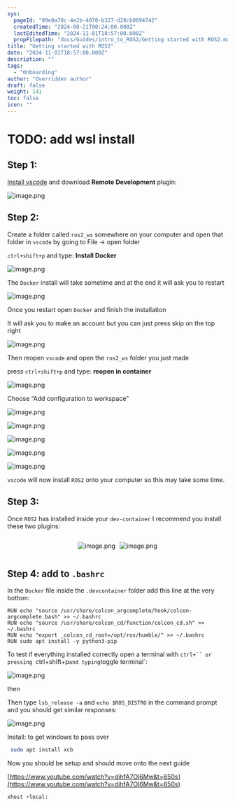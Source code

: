 ```yaml
---
sys:
  pageId: "89e0a78c-4e2b-4070-b327-d28cb0694742"
  createdTime: "2024-08-21T00:24:00.000Z"
  lastEditedTime: "2024-11-01T18:57:00.000Z"
  propFilepath: "docs/Guides/intro_to_ROS2/Getting started with ROS2.md"
title: "Getting started with ROS2"
date: "2024-11-01T18:57:00.000Z"
description: ""
tags:
  - "Onboarding"
author: "Overridden author"
draft: false
weight: 141
toc: false
icon: ""
---
```


# TODO: add wsl install

## Step 1:

[Install vscode](https://code.visualstudio.com/download) and download **Remote Development** plugin:

![image.png](https://prod-files-secure.s3.us-west-2.amazonaws.com/d518164a-d88e-44d1-a4ee-3adb3bd8bce0/efb52993-1881-4a40-b95e-6f020334f022/image.png?X-Amz-Algorithm=AWS4-HMAC-SHA256&X-Amz-Content-Sha256=UNSIGNED-PAYLOAD&X-Amz-Credential=ASIAZI2LB4666PVQURTB%2F20250507%2Fus-west-2%2Fs3%2Faws4_request&X-Amz-Date=20250507T200951Z&X-Amz-Expires=3600&X-Amz-Security-Token=IQoJb3JpZ2luX2VjELz%2F%2F%2F%2F%2F%2F%2F%2F%2F%2FwEaCXVzLXdlc3QtMiJHMEUCIQDVm4lvwz7MkwkxBtQ%2B1IhRP%2FmfBtg%2BW2EdNhpz0eoZGwIgCos1zn8P8C429gW9ENILxhK3%2BGaKLJ3%2FduXPdvNsZqEq%2FwMIZRAAGgw2Mzc0MjMxODM4MDUiDK%2FdXqmiSpiBZjyoySrcAyWrO%2BvFFm0G9YaKpZlLguof4F5OLzGsFcjUE4zcwKZ5zxsEbDsPpChXHvUiIAj%2FGL9%2FrPJ61s7ElWUHuJrgBEaUej%2FOyGCvdX9i41A5mbD%2FiW9ZqzGbvS%2FwcK25d4LzCZ6u41o2s9MfhxxC05lZtfY6bmkLwuj8pLmRdCV2ux9ZMcs9Piwt74eh7WnHrRMn%2FLIQo4Ht2Neyl%2B08Kida5xs35BZro5ZmwKGASIRAoTNwRaxwQkM4bilWUEFc522Rr9tMh9%2BonanZmuvgl3qqgj1BiUoSKQC3nsgK6vLjGFGNqH4eFz4m4%2FjJWhaP91CeqMeTOEAuDdp7ioUo4dRLSU89GpKMm7x6yTy2pWXpJwm5fCKEFXm3fvkXHmvTbKJIr6%2BC51RuV7xmLjxi2G%2FNF5BNBq%2BnoZ0P3HKEhkIAV3VfiDuqjs8YvwGIjQDsqBFZMh%2BMfY98SEjmc6t1xq9Up7FtyJ%2BMl4k98yPo0sU2ZZiUlkUMaWXvZTYKFj42sYfXrVR2Vg3D%2FOrqR4zsIWuHRsNA7DrNn77X8aOkd6ilbdWiZKKocAQQ9Eea5bTW9R5vK0NBUta9fjSCuBY0DLcc5jvd0lHHfLm4bhyaIoL%2BwjGwSgRgZod7dyT7t%2FVHMM3p7sAGOqUBUBGsOqdG62iIcdbzkLek5RniMQ2YWgAAMHqxGhfivLudJcZuIGr8FM%2F86YmE1TahKh6OkyXWzEeEx9hPTJi09wFRxkbllogq8ZdpEP8ejyN4RCAXSKhFzz%2B0a%2BcAi4muJXA7QfZpZPHcipGmGY%2BLMNTbfUye%2FZWcTW79jTCu8z2L4p5jpr3gI5vKMkHWDeNfriZFEC9NZjAfFXP%2Fr5cHzEejTQWk&X-Amz-Signature=53d59b179d7500e626822440872e03a28edf5e6458757dd1386cf387b5402c1b&X-Amz-SignedHeaders=host&x-id=GetObject)

## Step 2:

Create a folder called `ros2_ws` somewhere on your computer and open that folder in `vscode` by going to File → open folder 

`ctrl+shift+p` and type: **Install Docker**

![image.png](https://prod-files-secure.s3.us-west-2.amazonaws.com/d518164a-d88e-44d1-a4ee-3adb3bd8bce0/2269dc0e-1cd5-47ff-bceb-c04ad9b2eab0/image.png?X-Amz-Algorithm=AWS4-HMAC-SHA256&X-Amz-Content-Sha256=UNSIGNED-PAYLOAD&X-Amz-Credential=ASIAZI2LB4666PVQURTB%2F20250507%2Fus-west-2%2Fs3%2Faws4_request&X-Amz-Date=20250507T200951Z&X-Amz-Expires=3600&X-Amz-Security-Token=IQoJb3JpZ2luX2VjELz%2F%2F%2F%2F%2F%2F%2F%2F%2F%2FwEaCXVzLXdlc3QtMiJHMEUCIQDVm4lvwz7MkwkxBtQ%2B1IhRP%2FmfBtg%2BW2EdNhpz0eoZGwIgCos1zn8P8C429gW9ENILxhK3%2BGaKLJ3%2FduXPdvNsZqEq%2FwMIZRAAGgw2Mzc0MjMxODM4MDUiDK%2FdXqmiSpiBZjyoySrcAyWrO%2BvFFm0G9YaKpZlLguof4F5OLzGsFcjUE4zcwKZ5zxsEbDsPpChXHvUiIAj%2FGL9%2FrPJ61s7ElWUHuJrgBEaUej%2FOyGCvdX9i41A5mbD%2FiW9ZqzGbvS%2FwcK25d4LzCZ6u41o2s9MfhxxC05lZtfY6bmkLwuj8pLmRdCV2ux9ZMcs9Piwt74eh7WnHrRMn%2FLIQo4Ht2Neyl%2B08Kida5xs35BZro5ZmwKGASIRAoTNwRaxwQkM4bilWUEFc522Rr9tMh9%2BonanZmuvgl3qqgj1BiUoSKQC3nsgK6vLjGFGNqH4eFz4m4%2FjJWhaP91CeqMeTOEAuDdp7ioUo4dRLSU89GpKMm7x6yTy2pWXpJwm5fCKEFXm3fvkXHmvTbKJIr6%2BC51RuV7xmLjxi2G%2FNF5BNBq%2BnoZ0P3HKEhkIAV3VfiDuqjs8YvwGIjQDsqBFZMh%2BMfY98SEjmc6t1xq9Up7FtyJ%2BMl4k98yPo0sU2ZZiUlkUMaWXvZTYKFj42sYfXrVR2Vg3D%2FOrqR4zsIWuHRsNA7DrNn77X8aOkd6ilbdWiZKKocAQQ9Eea5bTW9R5vK0NBUta9fjSCuBY0DLcc5jvd0lHHfLm4bhyaIoL%2BwjGwSgRgZod7dyT7t%2FVHMM3p7sAGOqUBUBGsOqdG62iIcdbzkLek5RniMQ2YWgAAMHqxGhfivLudJcZuIGr8FM%2F86YmE1TahKh6OkyXWzEeEx9hPTJi09wFRxkbllogq8ZdpEP8ejyN4RCAXSKhFzz%2B0a%2BcAi4muJXA7QfZpZPHcipGmGY%2BLMNTbfUye%2FZWcTW79jTCu8z2L4p5jpr3gI5vKMkHWDeNfriZFEC9NZjAfFXP%2Fr5cHzEejTQWk&X-Amz-Signature=aa48aed470a232fc5d97e26fff4dad6e3288261539d2e4322b15fbad02f2fbb0&X-Amz-SignedHeaders=host&x-id=GetObject)

The `Docker` install will take sometime and at the end it will ask you to restart

![image.png](https://prod-files-secure.s3.us-west-2.amazonaws.com/d518164a-d88e-44d1-a4ee-3adb3bd8bce0/ed233f78-be33-4b1f-b89c-9c346c0e961e/image.png?X-Amz-Algorithm=AWS4-HMAC-SHA256&X-Amz-Content-Sha256=UNSIGNED-PAYLOAD&X-Amz-Credential=ASIAZI2LB4666PVQURTB%2F20250507%2Fus-west-2%2Fs3%2Faws4_request&X-Amz-Date=20250507T200951Z&X-Amz-Expires=3600&X-Amz-Security-Token=IQoJb3JpZ2luX2VjELz%2F%2F%2F%2F%2F%2F%2F%2F%2F%2FwEaCXVzLXdlc3QtMiJHMEUCIQDVm4lvwz7MkwkxBtQ%2B1IhRP%2FmfBtg%2BW2EdNhpz0eoZGwIgCos1zn8P8C429gW9ENILxhK3%2BGaKLJ3%2FduXPdvNsZqEq%2FwMIZRAAGgw2Mzc0MjMxODM4MDUiDK%2FdXqmiSpiBZjyoySrcAyWrO%2BvFFm0G9YaKpZlLguof4F5OLzGsFcjUE4zcwKZ5zxsEbDsPpChXHvUiIAj%2FGL9%2FrPJ61s7ElWUHuJrgBEaUej%2FOyGCvdX9i41A5mbD%2FiW9ZqzGbvS%2FwcK25d4LzCZ6u41o2s9MfhxxC05lZtfY6bmkLwuj8pLmRdCV2ux9ZMcs9Piwt74eh7WnHrRMn%2FLIQo4Ht2Neyl%2B08Kida5xs35BZro5ZmwKGASIRAoTNwRaxwQkM4bilWUEFc522Rr9tMh9%2BonanZmuvgl3qqgj1BiUoSKQC3nsgK6vLjGFGNqH4eFz4m4%2FjJWhaP91CeqMeTOEAuDdp7ioUo4dRLSU89GpKMm7x6yTy2pWXpJwm5fCKEFXm3fvkXHmvTbKJIr6%2BC51RuV7xmLjxi2G%2FNF5BNBq%2BnoZ0P3HKEhkIAV3VfiDuqjs8YvwGIjQDsqBFZMh%2BMfY98SEjmc6t1xq9Up7FtyJ%2BMl4k98yPo0sU2ZZiUlkUMaWXvZTYKFj42sYfXrVR2Vg3D%2FOrqR4zsIWuHRsNA7DrNn77X8aOkd6ilbdWiZKKocAQQ9Eea5bTW9R5vK0NBUta9fjSCuBY0DLcc5jvd0lHHfLm4bhyaIoL%2BwjGwSgRgZod7dyT7t%2FVHMM3p7sAGOqUBUBGsOqdG62iIcdbzkLek5RniMQ2YWgAAMHqxGhfivLudJcZuIGr8FM%2F86YmE1TahKh6OkyXWzEeEx9hPTJi09wFRxkbllogq8ZdpEP8ejyN4RCAXSKhFzz%2B0a%2BcAi4muJXA7QfZpZPHcipGmGY%2BLMNTbfUye%2FZWcTW79jTCu8z2L4p5jpr3gI5vKMkHWDeNfriZFEC9NZjAfFXP%2Fr5cHzEejTQWk&X-Amz-Signature=8095e4e4b719d7e30878b34a3818a0b79b2af82f33944cea18f144a6c22f3ed9&X-Amz-SignedHeaders=host&x-id=GetObject)

Once you restart open `Docker` and finish the installation

It will ask you to make an account but you can just press skip on the top right

![image.png](https://prod-files-secure.s3.us-west-2.amazonaws.com/d518164a-d88e-44d1-a4ee-3adb3bd8bce0/21010ad9-1659-4fd9-9f59-9932a09b2a3d/image.png?X-Amz-Algorithm=AWS4-HMAC-SHA256&X-Amz-Content-Sha256=UNSIGNED-PAYLOAD&X-Amz-Credential=ASIAZI2LB4666PVQURTB%2F20250507%2Fus-west-2%2Fs3%2Faws4_request&X-Amz-Date=20250507T200951Z&X-Amz-Expires=3600&X-Amz-Security-Token=IQoJb3JpZ2luX2VjELz%2F%2F%2F%2F%2F%2F%2F%2F%2F%2FwEaCXVzLXdlc3QtMiJHMEUCIQDVm4lvwz7MkwkxBtQ%2B1IhRP%2FmfBtg%2BW2EdNhpz0eoZGwIgCos1zn8P8C429gW9ENILxhK3%2BGaKLJ3%2FduXPdvNsZqEq%2FwMIZRAAGgw2Mzc0MjMxODM4MDUiDK%2FdXqmiSpiBZjyoySrcAyWrO%2BvFFm0G9YaKpZlLguof4F5OLzGsFcjUE4zcwKZ5zxsEbDsPpChXHvUiIAj%2FGL9%2FrPJ61s7ElWUHuJrgBEaUej%2FOyGCvdX9i41A5mbD%2FiW9ZqzGbvS%2FwcK25d4LzCZ6u41o2s9MfhxxC05lZtfY6bmkLwuj8pLmRdCV2ux9ZMcs9Piwt74eh7WnHrRMn%2FLIQo4Ht2Neyl%2B08Kida5xs35BZro5ZmwKGASIRAoTNwRaxwQkM4bilWUEFc522Rr9tMh9%2BonanZmuvgl3qqgj1BiUoSKQC3nsgK6vLjGFGNqH4eFz4m4%2FjJWhaP91CeqMeTOEAuDdp7ioUo4dRLSU89GpKMm7x6yTy2pWXpJwm5fCKEFXm3fvkXHmvTbKJIr6%2BC51RuV7xmLjxi2G%2FNF5BNBq%2BnoZ0P3HKEhkIAV3VfiDuqjs8YvwGIjQDsqBFZMh%2BMfY98SEjmc6t1xq9Up7FtyJ%2BMl4k98yPo0sU2ZZiUlkUMaWXvZTYKFj42sYfXrVR2Vg3D%2FOrqR4zsIWuHRsNA7DrNn77X8aOkd6ilbdWiZKKocAQQ9Eea5bTW9R5vK0NBUta9fjSCuBY0DLcc5jvd0lHHfLm4bhyaIoL%2BwjGwSgRgZod7dyT7t%2FVHMM3p7sAGOqUBUBGsOqdG62iIcdbzkLek5RniMQ2YWgAAMHqxGhfivLudJcZuIGr8FM%2F86YmE1TahKh6OkyXWzEeEx9hPTJi09wFRxkbllogq8ZdpEP8ejyN4RCAXSKhFzz%2B0a%2BcAi4muJXA7QfZpZPHcipGmGY%2BLMNTbfUye%2FZWcTW79jTCu8z2L4p5jpr3gI5vKMkHWDeNfriZFEC9NZjAfFXP%2Fr5cHzEejTQWk&X-Amz-Signature=c48bf32a729f2b6e33371fceb6791aed7522361c5bd68e46468d2d34ae200607&X-Amz-SignedHeaders=host&x-id=GetObject)

Then reopen `vscode` and open the `ros2_ws` folder you just made

press `ctrl+shift+p` and type: **reopen in container**

![image.png](https://prod-files-secure.s3.us-west-2.amazonaws.com/d518164a-d88e-44d1-a4ee-3adb3bd8bce0/4e93b8c2-41ad-488c-8095-c74205196118/image.png?X-Amz-Algorithm=AWS4-HMAC-SHA256&X-Amz-Content-Sha256=UNSIGNED-PAYLOAD&X-Amz-Credential=ASIAZI2LB4666PVQURTB%2F20250507%2Fus-west-2%2Fs3%2Faws4_request&X-Amz-Date=20250507T200951Z&X-Amz-Expires=3600&X-Amz-Security-Token=IQoJb3JpZ2luX2VjELz%2F%2F%2F%2F%2F%2F%2F%2F%2F%2FwEaCXVzLXdlc3QtMiJHMEUCIQDVm4lvwz7MkwkxBtQ%2B1IhRP%2FmfBtg%2BW2EdNhpz0eoZGwIgCos1zn8P8C429gW9ENILxhK3%2BGaKLJ3%2FduXPdvNsZqEq%2FwMIZRAAGgw2Mzc0MjMxODM4MDUiDK%2FdXqmiSpiBZjyoySrcAyWrO%2BvFFm0G9YaKpZlLguof4F5OLzGsFcjUE4zcwKZ5zxsEbDsPpChXHvUiIAj%2FGL9%2FrPJ61s7ElWUHuJrgBEaUej%2FOyGCvdX9i41A5mbD%2FiW9ZqzGbvS%2FwcK25d4LzCZ6u41o2s9MfhxxC05lZtfY6bmkLwuj8pLmRdCV2ux9ZMcs9Piwt74eh7WnHrRMn%2FLIQo4Ht2Neyl%2B08Kida5xs35BZro5ZmwKGASIRAoTNwRaxwQkM4bilWUEFc522Rr9tMh9%2BonanZmuvgl3qqgj1BiUoSKQC3nsgK6vLjGFGNqH4eFz4m4%2FjJWhaP91CeqMeTOEAuDdp7ioUo4dRLSU89GpKMm7x6yTy2pWXpJwm5fCKEFXm3fvkXHmvTbKJIr6%2BC51RuV7xmLjxi2G%2FNF5BNBq%2BnoZ0P3HKEhkIAV3VfiDuqjs8YvwGIjQDsqBFZMh%2BMfY98SEjmc6t1xq9Up7FtyJ%2BMl4k98yPo0sU2ZZiUlkUMaWXvZTYKFj42sYfXrVR2Vg3D%2FOrqR4zsIWuHRsNA7DrNn77X8aOkd6ilbdWiZKKocAQQ9Eea5bTW9R5vK0NBUta9fjSCuBY0DLcc5jvd0lHHfLm4bhyaIoL%2BwjGwSgRgZod7dyT7t%2FVHMM3p7sAGOqUBUBGsOqdG62iIcdbzkLek5RniMQ2YWgAAMHqxGhfivLudJcZuIGr8FM%2F86YmE1TahKh6OkyXWzEeEx9hPTJi09wFRxkbllogq8ZdpEP8ejyN4RCAXSKhFzz%2B0a%2BcAi4muJXA7QfZpZPHcipGmGY%2BLMNTbfUye%2FZWcTW79jTCu8z2L4p5jpr3gI5vKMkHWDeNfriZFEC9NZjAfFXP%2Fr5cHzEejTQWk&X-Amz-Signature=65f40dff1c14ff02f23db0b6d70cc32e52a9255949b76f2c8019713073a437e1&X-Amz-SignedHeaders=host&x-id=GetObject)

Choose “Add configuration to workspace”

![image.png](https://prod-files-secure.s3.us-west-2.amazonaws.com/d518164a-d88e-44d1-a4ee-3adb3bd8bce0/9560b282-5060-4989-ba37-97e7b2c22476/image.png?X-Amz-Algorithm=AWS4-HMAC-SHA256&X-Amz-Content-Sha256=UNSIGNED-PAYLOAD&X-Amz-Credential=ASIAZI2LB4666PVQURTB%2F20250507%2Fus-west-2%2Fs3%2Faws4_request&X-Amz-Date=20250507T200951Z&X-Amz-Expires=3600&X-Amz-Security-Token=IQoJb3JpZ2luX2VjELz%2F%2F%2F%2F%2F%2F%2F%2F%2F%2FwEaCXVzLXdlc3QtMiJHMEUCIQDVm4lvwz7MkwkxBtQ%2B1IhRP%2FmfBtg%2BW2EdNhpz0eoZGwIgCos1zn8P8C429gW9ENILxhK3%2BGaKLJ3%2FduXPdvNsZqEq%2FwMIZRAAGgw2Mzc0MjMxODM4MDUiDK%2FdXqmiSpiBZjyoySrcAyWrO%2BvFFm0G9YaKpZlLguof4F5OLzGsFcjUE4zcwKZ5zxsEbDsPpChXHvUiIAj%2FGL9%2FrPJ61s7ElWUHuJrgBEaUej%2FOyGCvdX9i41A5mbD%2FiW9ZqzGbvS%2FwcK25d4LzCZ6u41o2s9MfhxxC05lZtfY6bmkLwuj8pLmRdCV2ux9ZMcs9Piwt74eh7WnHrRMn%2FLIQo4Ht2Neyl%2B08Kida5xs35BZro5ZmwKGASIRAoTNwRaxwQkM4bilWUEFc522Rr9tMh9%2BonanZmuvgl3qqgj1BiUoSKQC3nsgK6vLjGFGNqH4eFz4m4%2FjJWhaP91CeqMeTOEAuDdp7ioUo4dRLSU89GpKMm7x6yTy2pWXpJwm5fCKEFXm3fvkXHmvTbKJIr6%2BC51RuV7xmLjxi2G%2FNF5BNBq%2BnoZ0P3HKEhkIAV3VfiDuqjs8YvwGIjQDsqBFZMh%2BMfY98SEjmc6t1xq9Up7FtyJ%2BMl4k98yPo0sU2ZZiUlkUMaWXvZTYKFj42sYfXrVR2Vg3D%2FOrqR4zsIWuHRsNA7DrNn77X8aOkd6ilbdWiZKKocAQQ9Eea5bTW9R5vK0NBUta9fjSCuBY0DLcc5jvd0lHHfLm4bhyaIoL%2BwjGwSgRgZod7dyT7t%2FVHMM3p7sAGOqUBUBGsOqdG62iIcdbzkLek5RniMQ2YWgAAMHqxGhfivLudJcZuIGr8FM%2F86YmE1TahKh6OkyXWzEeEx9hPTJi09wFRxkbllogq8ZdpEP8ejyN4RCAXSKhFzz%2B0a%2BcAi4muJXA7QfZpZPHcipGmGY%2BLMNTbfUye%2FZWcTW79jTCu8z2L4p5jpr3gI5vKMkHWDeNfriZFEC9NZjAfFXP%2Fr5cHzEejTQWk&X-Amz-Signature=2dbb535d8d3d4f1ed1275328c0691b6a93272508ee60b8e191497e2a736c6956&X-Amz-SignedHeaders=host&x-id=GetObject)

![image.png](https://prod-files-secure.s3.us-west-2.amazonaws.com/d518164a-d88e-44d1-a4ee-3adb3bd8bce0/2ee63f81-886b-48e8-a553-dc6e5eac99e4/image.png?X-Amz-Algorithm=AWS4-HMAC-SHA256&X-Amz-Content-Sha256=UNSIGNED-PAYLOAD&X-Amz-Credential=ASIAZI2LB4666PVQURTB%2F20250507%2Fus-west-2%2Fs3%2Faws4_request&X-Amz-Date=20250507T200951Z&X-Amz-Expires=3600&X-Amz-Security-Token=IQoJb3JpZ2luX2VjELz%2F%2F%2F%2F%2F%2F%2F%2F%2F%2FwEaCXVzLXdlc3QtMiJHMEUCIQDVm4lvwz7MkwkxBtQ%2B1IhRP%2FmfBtg%2BW2EdNhpz0eoZGwIgCos1zn8P8C429gW9ENILxhK3%2BGaKLJ3%2FduXPdvNsZqEq%2FwMIZRAAGgw2Mzc0MjMxODM4MDUiDK%2FdXqmiSpiBZjyoySrcAyWrO%2BvFFm0G9YaKpZlLguof4F5OLzGsFcjUE4zcwKZ5zxsEbDsPpChXHvUiIAj%2FGL9%2FrPJ61s7ElWUHuJrgBEaUej%2FOyGCvdX9i41A5mbD%2FiW9ZqzGbvS%2FwcK25d4LzCZ6u41o2s9MfhxxC05lZtfY6bmkLwuj8pLmRdCV2ux9ZMcs9Piwt74eh7WnHrRMn%2FLIQo4Ht2Neyl%2B08Kida5xs35BZro5ZmwKGASIRAoTNwRaxwQkM4bilWUEFc522Rr9tMh9%2BonanZmuvgl3qqgj1BiUoSKQC3nsgK6vLjGFGNqH4eFz4m4%2FjJWhaP91CeqMeTOEAuDdp7ioUo4dRLSU89GpKMm7x6yTy2pWXpJwm5fCKEFXm3fvkXHmvTbKJIr6%2BC51RuV7xmLjxi2G%2FNF5BNBq%2BnoZ0P3HKEhkIAV3VfiDuqjs8YvwGIjQDsqBFZMh%2BMfY98SEjmc6t1xq9Up7FtyJ%2BMl4k98yPo0sU2ZZiUlkUMaWXvZTYKFj42sYfXrVR2Vg3D%2FOrqR4zsIWuHRsNA7DrNn77X8aOkd6ilbdWiZKKocAQQ9Eea5bTW9R5vK0NBUta9fjSCuBY0DLcc5jvd0lHHfLm4bhyaIoL%2BwjGwSgRgZod7dyT7t%2FVHMM3p7sAGOqUBUBGsOqdG62iIcdbzkLek5RniMQ2YWgAAMHqxGhfivLudJcZuIGr8FM%2F86YmE1TahKh6OkyXWzEeEx9hPTJi09wFRxkbllogq8ZdpEP8ejyN4RCAXSKhFzz%2B0a%2BcAi4muJXA7QfZpZPHcipGmGY%2BLMNTbfUye%2FZWcTW79jTCu8z2L4p5jpr3gI5vKMkHWDeNfriZFEC9NZjAfFXP%2Fr5cHzEejTQWk&X-Amz-Signature=dd23b5d12c6c083b2467129efa94df5a0ae7a5ae5f16dca0858f77bc920e031c&X-Amz-SignedHeaders=host&x-id=GetObject)

![image.png](https://prod-files-secure.s3.us-west-2.amazonaws.com/d518164a-d88e-44d1-a4ee-3adb3bd8bce0/ae1580b2-b048-407e-aed9-b584224a7a04/image.png?X-Amz-Algorithm=AWS4-HMAC-SHA256&X-Amz-Content-Sha256=UNSIGNED-PAYLOAD&X-Amz-Credential=ASIAZI2LB4666PVQURTB%2F20250507%2Fus-west-2%2Fs3%2Faws4_request&X-Amz-Date=20250507T200951Z&X-Amz-Expires=3600&X-Amz-Security-Token=IQoJb3JpZ2luX2VjELz%2F%2F%2F%2F%2F%2F%2F%2F%2F%2FwEaCXVzLXdlc3QtMiJHMEUCIQDVm4lvwz7MkwkxBtQ%2B1IhRP%2FmfBtg%2BW2EdNhpz0eoZGwIgCos1zn8P8C429gW9ENILxhK3%2BGaKLJ3%2FduXPdvNsZqEq%2FwMIZRAAGgw2Mzc0MjMxODM4MDUiDK%2FdXqmiSpiBZjyoySrcAyWrO%2BvFFm0G9YaKpZlLguof4F5OLzGsFcjUE4zcwKZ5zxsEbDsPpChXHvUiIAj%2FGL9%2FrPJ61s7ElWUHuJrgBEaUej%2FOyGCvdX9i41A5mbD%2FiW9ZqzGbvS%2FwcK25d4LzCZ6u41o2s9MfhxxC05lZtfY6bmkLwuj8pLmRdCV2ux9ZMcs9Piwt74eh7WnHrRMn%2FLIQo4Ht2Neyl%2B08Kida5xs35BZro5ZmwKGASIRAoTNwRaxwQkM4bilWUEFc522Rr9tMh9%2BonanZmuvgl3qqgj1BiUoSKQC3nsgK6vLjGFGNqH4eFz4m4%2FjJWhaP91CeqMeTOEAuDdp7ioUo4dRLSU89GpKMm7x6yTy2pWXpJwm5fCKEFXm3fvkXHmvTbKJIr6%2BC51RuV7xmLjxi2G%2FNF5BNBq%2BnoZ0P3HKEhkIAV3VfiDuqjs8YvwGIjQDsqBFZMh%2BMfY98SEjmc6t1xq9Up7FtyJ%2BMl4k98yPo0sU2ZZiUlkUMaWXvZTYKFj42sYfXrVR2Vg3D%2FOrqR4zsIWuHRsNA7DrNn77X8aOkd6ilbdWiZKKocAQQ9Eea5bTW9R5vK0NBUta9fjSCuBY0DLcc5jvd0lHHfLm4bhyaIoL%2BwjGwSgRgZod7dyT7t%2FVHMM3p7sAGOqUBUBGsOqdG62iIcdbzkLek5RniMQ2YWgAAMHqxGhfivLudJcZuIGr8FM%2F86YmE1TahKh6OkyXWzEeEx9hPTJi09wFRxkbllogq8ZdpEP8ejyN4RCAXSKhFzz%2B0a%2BcAi4muJXA7QfZpZPHcipGmGY%2BLMNTbfUye%2FZWcTW79jTCu8z2L4p5jpr3gI5vKMkHWDeNfriZFEC9NZjAfFXP%2Fr5cHzEejTQWk&X-Amz-Signature=0f1aa432a62c807a36fefac8ca0825c37b5f2d03a2c99e3dde6ac65a3c63c2f4&X-Amz-SignedHeaders=host&x-id=GetObject)

![image.png](https://prod-files-secure.s3.us-west-2.amazonaws.com/d518164a-d88e-44d1-a4ee-3adb3bd8bce0/53255b28-f75e-430f-b9e3-c0ac8577e42b/image.png?X-Amz-Algorithm=AWS4-HMAC-SHA256&X-Amz-Content-Sha256=UNSIGNED-PAYLOAD&X-Amz-Credential=ASIAZI2LB4666PVQURTB%2F20250507%2Fus-west-2%2Fs3%2Faws4_request&X-Amz-Date=20250507T200951Z&X-Amz-Expires=3600&X-Amz-Security-Token=IQoJb3JpZ2luX2VjELz%2F%2F%2F%2F%2F%2F%2F%2F%2F%2FwEaCXVzLXdlc3QtMiJHMEUCIQDVm4lvwz7MkwkxBtQ%2B1IhRP%2FmfBtg%2BW2EdNhpz0eoZGwIgCos1zn8P8C429gW9ENILxhK3%2BGaKLJ3%2FduXPdvNsZqEq%2FwMIZRAAGgw2Mzc0MjMxODM4MDUiDK%2FdXqmiSpiBZjyoySrcAyWrO%2BvFFm0G9YaKpZlLguof4F5OLzGsFcjUE4zcwKZ5zxsEbDsPpChXHvUiIAj%2FGL9%2FrPJ61s7ElWUHuJrgBEaUej%2FOyGCvdX9i41A5mbD%2FiW9ZqzGbvS%2FwcK25d4LzCZ6u41o2s9MfhxxC05lZtfY6bmkLwuj8pLmRdCV2ux9ZMcs9Piwt74eh7WnHrRMn%2FLIQo4Ht2Neyl%2B08Kida5xs35BZro5ZmwKGASIRAoTNwRaxwQkM4bilWUEFc522Rr9tMh9%2BonanZmuvgl3qqgj1BiUoSKQC3nsgK6vLjGFGNqH4eFz4m4%2FjJWhaP91CeqMeTOEAuDdp7ioUo4dRLSU89GpKMm7x6yTy2pWXpJwm5fCKEFXm3fvkXHmvTbKJIr6%2BC51RuV7xmLjxi2G%2FNF5BNBq%2BnoZ0P3HKEhkIAV3VfiDuqjs8YvwGIjQDsqBFZMh%2BMfY98SEjmc6t1xq9Up7FtyJ%2BMl4k98yPo0sU2ZZiUlkUMaWXvZTYKFj42sYfXrVR2Vg3D%2FOrqR4zsIWuHRsNA7DrNn77X8aOkd6ilbdWiZKKocAQQ9Eea5bTW9R5vK0NBUta9fjSCuBY0DLcc5jvd0lHHfLm4bhyaIoL%2BwjGwSgRgZod7dyT7t%2FVHMM3p7sAGOqUBUBGsOqdG62iIcdbzkLek5RniMQ2YWgAAMHqxGhfivLudJcZuIGr8FM%2F86YmE1TahKh6OkyXWzEeEx9hPTJi09wFRxkbllogq8ZdpEP8ejyN4RCAXSKhFzz%2B0a%2BcAi4muJXA7QfZpZPHcipGmGY%2BLMNTbfUye%2FZWcTW79jTCu8z2L4p5jpr3gI5vKMkHWDeNfriZFEC9NZjAfFXP%2Fr5cHzEejTQWk&X-Amz-Signature=5799a59f16ab0c98d25afa46058af8d53afd65d9f3ffbd169916bbaa046ff41b&X-Amz-SignedHeaders=host&x-id=GetObject)

![image.png](https://prod-files-secure.s3.us-west-2.amazonaws.com/d518164a-d88e-44d1-a4ee-3adb3bd8bce0/7c562767-5af9-4ffb-97d1-327bcdf4ee00/image.png?X-Amz-Algorithm=AWS4-HMAC-SHA256&X-Amz-Content-Sha256=UNSIGNED-PAYLOAD&X-Amz-Credential=ASIAZI2LB4666PVQURTB%2F20250507%2Fus-west-2%2Fs3%2Faws4_request&X-Amz-Date=20250507T200951Z&X-Amz-Expires=3600&X-Amz-Security-Token=IQoJb3JpZ2luX2VjELz%2F%2F%2F%2F%2F%2F%2F%2F%2F%2FwEaCXVzLXdlc3QtMiJHMEUCIQDVm4lvwz7MkwkxBtQ%2B1IhRP%2FmfBtg%2BW2EdNhpz0eoZGwIgCos1zn8P8C429gW9ENILxhK3%2BGaKLJ3%2FduXPdvNsZqEq%2FwMIZRAAGgw2Mzc0MjMxODM4MDUiDK%2FdXqmiSpiBZjyoySrcAyWrO%2BvFFm0G9YaKpZlLguof4F5OLzGsFcjUE4zcwKZ5zxsEbDsPpChXHvUiIAj%2FGL9%2FrPJ61s7ElWUHuJrgBEaUej%2FOyGCvdX9i41A5mbD%2FiW9ZqzGbvS%2FwcK25d4LzCZ6u41o2s9MfhxxC05lZtfY6bmkLwuj8pLmRdCV2ux9ZMcs9Piwt74eh7WnHrRMn%2FLIQo4Ht2Neyl%2B08Kida5xs35BZro5ZmwKGASIRAoTNwRaxwQkM4bilWUEFc522Rr9tMh9%2BonanZmuvgl3qqgj1BiUoSKQC3nsgK6vLjGFGNqH4eFz4m4%2FjJWhaP91CeqMeTOEAuDdp7ioUo4dRLSU89GpKMm7x6yTy2pWXpJwm5fCKEFXm3fvkXHmvTbKJIr6%2BC51RuV7xmLjxi2G%2FNF5BNBq%2BnoZ0P3HKEhkIAV3VfiDuqjs8YvwGIjQDsqBFZMh%2BMfY98SEjmc6t1xq9Up7FtyJ%2BMl4k98yPo0sU2ZZiUlkUMaWXvZTYKFj42sYfXrVR2Vg3D%2FOrqR4zsIWuHRsNA7DrNn77X8aOkd6ilbdWiZKKocAQQ9Eea5bTW9R5vK0NBUta9fjSCuBY0DLcc5jvd0lHHfLm4bhyaIoL%2BwjGwSgRgZod7dyT7t%2FVHMM3p7sAGOqUBUBGsOqdG62iIcdbzkLek5RniMQ2YWgAAMHqxGhfivLudJcZuIGr8FM%2F86YmE1TahKh6OkyXWzEeEx9hPTJi09wFRxkbllogq8ZdpEP8ejyN4RCAXSKhFzz%2B0a%2BcAi4muJXA7QfZpZPHcipGmGY%2BLMNTbfUye%2FZWcTW79jTCu8z2L4p5jpr3gI5vKMkHWDeNfriZFEC9NZjAfFXP%2Fr5cHzEejTQWk&X-Amz-Signature=d224a7471464a45a38af69ad0a94ec2d8bb7bad044e2b9fc9e1fe42815a0204c&X-Amz-SignedHeaders=host&x-id=GetObject)

`vscode` will now install `ROS2` onto your computer so this may take some time.

## Step 3:

Once `ROS2` has installed inside your `dev-container` I recommend you install these two plugins:

<div style="display: flex;flex-direction: row; column-gap:10px; max-width: 630px;justify-content: center;">
<div>

![image.png](https://prod-files-secure.s3.us-west-2.amazonaws.com/d518164a-d88e-44d1-a4ee-3adb3bd8bce0/3fc3d550-5a54-4ba1-ba6b-faa01cdb7369/image.png?X-Amz-Algorithm=AWS4-HMAC-SHA256&X-Amz-Content-Sha256=UNSIGNED-PAYLOAD&X-Amz-Credential=ASIAZI2LB466SRI2QCZX%2F20250507%2Fus-west-2%2Fs3%2Faws4_request&X-Amz-Date=20250507T200956Z&X-Amz-Expires=3600&X-Amz-Security-Token=IQoJb3JpZ2luX2VjELz%2F%2F%2F%2F%2F%2F%2F%2F%2F%2FwEaCXVzLXdlc3QtMiJHMEUCIDgQGzbiCVmERTNDmd1o%2B1KcsTX0QQs7aYPQjg2AHgYNAiEA6aqhoioSOv9UexSpG4kQe9du3lypXraNv0Se66Xu7r4q%2FwMIZRAAGgw2Mzc0MjMxODM4MDUiDAqb5QdvcAqw9vWANSrcA1jqKzB9uQ2vZ52ZnmWNyFh6qG9pzD%2B2gXK9WAOBkycO41WJV1rLtCYRDhBCCR8KdN4i4wniiZMaQIGObUZCWZ7nvWKbMQEimM6i58%2FpROQYF4jOgcEpzmUqe5%2F38XV%2BYzGsPBacSbCpOo87Q1%2FibRvtSjnTkphTc9P4EB9%2Bij%2B9wx2D2TgJnMSA80YmQVBkZKCy%2F8XnldLEE%2BeJiCO8HpeKXpnkKyQeTLowJHSHDk0NYHqekIMOjmJIkBi8dYCGaz9Wbj%2FWqGlnpni%2FWfyznDsax0hqXfOgS0eUE9Xx3hCXVPvov0sTkabLmKErSRoAHcxprehYR8%2FYB3pjSCy8hgyHKybEqw7hN12J%2B6KBQJ5GX2s7Uy1zFMfCGBXuKwzk9pKAHDUDmkzHrC3UwoE6NpApvPD0owWSjd35Pj383vhsa2CrPmN1aY%2Fn43bp61lNowc0noTUCGDXuoUXrBUyBf0NSgznwHWScgBoSI7CKiUhbkOTDi%2Bh71qEXh7Z7t0DtuNQlHXs2xQOqLbRkOwofQ2urgX3nzElo9AYjO%2BeCm1fyrcucBJflFiZLHFmdjJx9dWYdLFKNoLtB0J6ToypE4BeO2clqNK28lage77JKRLk%2BLhHCuo7%2FEKmRODdMJHp7sAGOqUBAJL7fqOsr21TqcJIi31t4K1hAPudFaX6qbOpTIzKouMJAwjaYyjgYkw1444cy5X7qhAbA7TYl1AkxX14kocZHX2QKV%2FptD%2FXdTKV9YYcXV1cy%2BO0G7MYjTKFapCvhAyz7tCZDgFtquvhkda21q1RzaBIjk6sUOjkNrx92guuKokaHOGgs9uyvWzIzPu2%2FnuYAObmo6%2B%2BELEoIOZ1WOo%2FBnB%2Fo02e&X-Amz-Signature=1881b91638d34f862f81e79ed3f56959bc68177374a3071d91aa9186c6051e5d&X-Amz-SignedHeaders=host&x-id=GetObject)

</div>
<div>

![image.png](https://prod-files-secure.s3.us-west-2.amazonaws.com/d518164a-d88e-44d1-a4ee-3adb3bd8bce0/d994cc66-13c2-4093-a5a3-f84cf4601a82/image.png?X-Amz-Algorithm=AWS4-HMAC-SHA256&X-Amz-Content-Sha256=UNSIGNED-PAYLOAD&X-Amz-Credential=ASIAZI2LB4667V4CP5UV%2F20250507%2Fus-west-2%2Fs3%2Faws4_request&X-Amz-Date=20250507T200959Z&X-Amz-Expires=3600&X-Amz-Security-Token=IQoJb3JpZ2luX2VjELz%2F%2F%2F%2F%2F%2F%2F%2F%2F%2FwEaCXVzLXdlc3QtMiJHMEUCIGlVe9anQpxMvdeYRr1u3TR%2Bwa9wfYxK0Diz0AnDCHuYAiEAwH76HVFvpZYlJ%2FJ59LLKeJq4dr2dCxhq%2BwvlRCFpAk0q%2FwMIZRAAGgw2Mzc0MjMxODM4MDUiDOAy%2FPJmWurATftKXSrcAwN%2F0ixegX%2FxySfGKanXqu4R6DTQpdPHWur9z5giosB4h8tHOCAi2Q0holCc1WtDUHVPeEYG8dapJ3aMUTg7E7nlqOwhy4ehQFerNZbBIRtWgDgaVrOzP0BiS8l%2Fe466m1x1ML2RY2NMZlRirHG37PO64xDmZkJZEQqK35fdF5xMaEcG%2FvAQAyeKqOuH%2ByYrS2q24vsVjnAzOb59wUovJc627BPoDRkr2ifs1H7zI1tnQv4tkAp%2FL9pkxO2vs44l8Kj0Dx9LIgsTS6o9QhMn51Kwf5cc61rjly9gDnARMuWLBFM09iRtijGI6fdqF3sz%2BzCQmyeuv5cRO4fK5nH4rG%2FQ9h0iZhDzebxc5%2FCB5NNqSBCrgNpVYVBchIvXGvOEByGSyMKTtoRiMwTUZMzkDOnMR3%2F6mwF8TwrLEnhoDXOqUmkEJISpx7fsFf3mrb3uN%2BPNDeTlhRD%2F3OiaLudO8iA0kN36Qca5AZl%2Fj1EvBJzavCq%2Fab3bMlrWhXJ0pbZHtLLycVgxaV6mZdj%2BVvcZX5ZD%2FG96XlaZsEM1MhqVr11Y8eCi4wXJeAkmJxyebL5NTiP18et2%2FUlajPen7drlGYOdzO27PZElHUHDmKdE89reVH5xvxEFm%2F4w2Tw8MO3p7sAGOqUB%2FLGQ2GIWXMA8ROLwiAMQ8OyQ99N%2Bi3QZmR8qSWm89eUQYnmgyka47fVlPalWDda5NjLNXNkvWCZAh2gE9vAIf2AA2pi2%2BT6xGSBt8XeVQI3QObh%2FMRQfy%2B%2Fgjnei6%2BcB7x4bi972IgfpO4DdT9HIcRavsWqqRx7DGQTPwtio1A3%2FS%2BJcpUIVhGRfkXz8%2Be7lMDjVybWgkumOjRfUU2UcIbIUlD%2Fa&X-Amz-Signature=c8513d245a24f882dffcec71ab2747957bfbdf2d1d6cd5627ce4395f2a9d3f1d&X-Amz-SignedHeaders=host&x-id=GetObject)

</div>
</div>

## Step 4: add to `.bashrc`

In the `Docker` file inside the `.devcontainer` folder add this line at the very bottom: 

```docker
RUN echo "source /usr/share/colcon_argcomplete/hook/colcon-argcomplete.bash" >> ~/.bashrc
RUN echo "source /usr/share/colcon_cd/function/colcon_cd.sh" >> ~/.bashrc
RUN echo "export _colcon_cd_root=/opt/ros/humble/" >> ~/.bashrc
RUN sudo apt install -y python3-pip 
```

To test if everything installed correctly open a terminal with `ctrl+`` or pressing `ctrl+shift+p` and typing `toggle terminal`:

![image.png](https://prod-files-secure.s3.us-west-2.amazonaws.com/d518164a-d88e-44d1-a4ee-3adb3bd8bce0/6a4943d8-b04e-4c02-9a58-775f3384d1a5/image.png?X-Amz-Algorithm=AWS4-HMAC-SHA256&X-Amz-Content-Sha256=UNSIGNED-PAYLOAD&X-Amz-Credential=ASIAZI2LB4666PVQURTB%2F20250507%2Fus-west-2%2Fs3%2Faws4_request&X-Amz-Date=20250507T200951Z&X-Amz-Expires=3600&X-Amz-Security-Token=IQoJb3JpZ2luX2VjELz%2F%2F%2F%2F%2F%2F%2F%2F%2F%2FwEaCXVzLXdlc3QtMiJHMEUCIQDVm4lvwz7MkwkxBtQ%2B1IhRP%2FmfBtg%2BW2EdNhpz0eoZGwIgCos1zn8P8C429gW9ENILxhK3%2BGaKLJ3%2FduXPdvNsZqEq%2FwMIZRAAGgw2Mzc0MjMxODM4MDUiDK%2FdXqmiSpiBZjyoySrcAyWrO%2BvFFm0G9YaKpZlLguof4F5OLzGsFcjUE4zcwKZ5zxsEbDsPpChXHvUiIAj%2FGL9%2FrPJ61s7ElWUHuJrgBEaUej%2FOyGCvdX9i41A5mbD%2FiW9ZqzGbvS%2FwcK25d4LzCZ6u41o2s9MfhxxC05lZtfY6bmkLwuj8pLmRdCV2ux9ZMcs9Piwt74eh7WnHrRMn%2FLIQo4Ht2Neyl%2B08Kida5xs35BZro5ZmwKGASIRAoTNwRaxwQkM4bilWUEFc522Rr9tMh9%2BonanZmuvgl3qqgj1BiUoSKQC3nsgK6vLjGFGNqH4eFz4m4%2FjJWhaP91CeqMeTOEAuDdp7ioUo4dRLSU89GpKMm7x6yTy2pWXpJwm5fCKEFXm3fvkXHmvTbKJIr6%2BC51RuV7xmLjxi2G%2FNF5BNBq%2BnoZ0P3HKEhkIAV3VfiDuqjs8YvwGIjQDsqBFZMh%2BMfY98SEjmc6t1xq9Up7FtyJ%2BMl4k98yPo0sU2ZZiUlkUMaWXvZTYKFj42sYfXrVR2Vg3D%2FOrqR4zsIWuHRsNA7DrNn77X8aOkd6ilbdWiZKKocAQQ9Eea5bTW9R5vK0NBUta9fjSCuBY0DLcc5jvd0lHHfLm4bhyaIoL%2BwjGwSgRgZod7dyT7t%2FVHMM3p7sAGOqUBUBGsOqdG62iIcdbzkLek5RniMQ2YWgAAMHqxGhfivLudJcZuIGr8FM%2F86YmE1TahKh6OkyXWzEeEx9hPTJi09wFRxkbllogq8ZdpEP8ejyN4RCAXSKhFzz%2B0a%2BcAi4muJXA7QfZpZPHcipGmGY%2BLMNTbfUye%2FZWcTW79jTCu8z2L4p5jpr3gI5vKMkHWDeNfriZFEC9NZjAfFXP%2Fr5cHzEejTQWk&X-Amz-Signature=1a3130f75a529b4788179a07d068eace7a18dd3b315a25023f00a7d99c2f3daa&X-Amz-SignedHeaders=host&x-id=GetObject)

then 

Then type `lsb_release -a` and `echo $ROS_DISTRO` in the command prompt and you should get similar responses:

![image.png](https://prod-files-secure.s3.us-west-2.amazonaws.com/d518164a-d88e-44d1-a4ee-3adb3bd8bce0/3e635dec-a805-4e85-8b9e-d000e5b71a4e/image.png?X-Amz-Algorithm=AWS4-HMAC-SHA256&X-Amz-Content-Sha256=UNSIGNED-PAYLOAD&X-Amz-Credential=ASIAZI2LB4666PVQURTB%2F20250507%2Fus-west-2%2Fs3%2Faws4_request&X-Amz-Date=20250507T200951Z&X-Amz-Expires=3600&X-Amz-Security-Token=IQoJb3JpZ2luX2VjELz%2F%2F%2F%2F%2F%2F%2F%2F%2F%2FwEaCXVzLXdlc3QtMiJHMEUCIQDVm4lvwz7MkwkxBtQ%2B1IhRP%2FmfBtg%2BW2EdNhpz0eoZGwIgCos1zn8P8C429gW9ENILxhK3%2BGaKLJ3%2FduXPdvNsZqEq%2FwMIZRAAGgw2Mzc0MjMxODM4MDUiDK%2FdXqmiSpiBZjyoySrcAyWrO%2BvFFm0G9YaKpZlLguof4F5OLzGsFcjUE4zcwKZ5zxsEbDsPpChXHvUiIAj%2FGL9%2FrPJ61s7ElWUHuJrgBEaUej%2FOyGCvdX9i41A5mbD%2FiW9ZqzGbvS%2FwcK25d4LzCZ6u41o2s9MfhxxC05lZtfY6bmkLwuj8pLmRdCV2ux9ZMcs9Piwt74eh7WnHrRMn%2FLIQo4Ht2Neyl%2B08Kida5xs35BZro5ZmwKGASIRAoTNwRaxwQkM4bilWUEFc522Rr9tMh9%2BonanZmuvgl3qqgj1BiUoSKQC3nsgK6vLjGFGNqH4eFz4m4%2FjJWhaP91CeqMeTOEAuDdp7ioUo4dRLSU89GpKMm7x6yTy2pWXpJwm5fCKEFXm3fvkXHmvTbKJIr6%2BC51RuV7xmLjxi2G%2FNF5BNBq%2BnoZ0P3HKEhkIAV3VfiDuqjs8YvwGIjQDsqBFZMh%2BMfY98SEjmc6t1xq9Up7FtyJ%2BMl4k98yPo0sU2ZZiUlkUMaWXvZTYKFj42sYfXrVR2Vg3D%2FOrqR4zsIWuHRsNA7DrNn77X8aOkd6ilbdWiZKKocAQQ9Eea5bTW9R5vK0NBUta9fjSCuBY0DLcc5jvd0lHHfLm4bhyaIoL%2BwjGwSgRgZod7dyT7t%2FVHMM3p7sAGOqUBUBGsOqdG62iIcdbzkLek5RniMQ2YWgAAMHqxGhfivLudJcZuIGr8FM%2F86YmE1TahKh6OkyXWzEeEx9hPTJi09wFRxkbllogq8ZdpEP8ejyN4RCAXSKhFzz%2B0a%2BcAi4muJXA7QfZpZPHcipGmGY%2BLMNTbfUye%2FZWcTW79jTCu8z2L4p5jpr3gI5vKMkHWDeNfriZFEC9NZjAfFXP%2Fr5cHzEejTQWk&X-Amz-Signature=8e6f56c9a3da9fb3775d26bf2c95782e6f858b0253af9153a5fd6bb0ff2ed5f5&X-Amz-SignedHeaders=host&x-id=GetObject)

Install:  to get windows to pass over

```bash
 sudo apt install xcb
```

Now you should be setup and should move onto the next guide 

[https://www.youtube.com/watch?v=dihfA7Ol6Mw&t=650s](https://www.youtube.com/watch?v=dihfA7Ol6Mw&t=650s)

```python
xhost +local:
```
